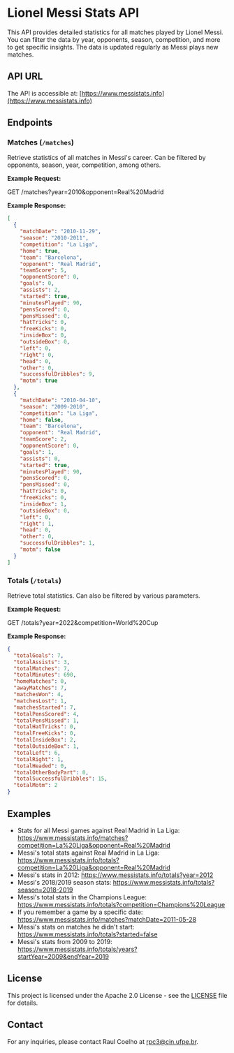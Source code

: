 # Lionel Messi Stats API

This API provides detailed statistics for all matches played by Lionel Messi. You can filter the data by year, opponents, season, competition, and more to get specific insights. The data is updated regularly as Messi plays new matches.

## API URL

The API is accessible at: [https://www.messistats.info](https://www.messistats.info)

## Endpoints

### Matches (`/matches`)

Retrieve statistics of all matches in Messi's career. Can be filtered by opponents, season, year, competition, among others.

**Example Request:**

GET /matches?year=2010&opponent=Real%20Madrid

**Example Response:**

```json
[
  {
    "matchDate": "2010-11-29",
    "season": "2010-2011",
    "competition": "La Liga",
    "home": true,
    "team": "Barcelona",
    "opponent": "Real Madrid",
    "teamScore": 5,
    "opponentScore": 0,
    "goals": 0,
    "assists": 2,
    "started": true,
    "minutesPlayed": 90,
    "pensScored": 0,
    "pensMissed": 0,
    "hatTricks": 0,
    "freeKicks": 0,
    "insideBox": 0,
    "outsideBox": 0,
    "left": 0,
    "right": 0,
    "head": 0,
    "other": 0,
    "successfulDribbles": 9,
    "motm": true
  },
  {
    "matchDate": "2010-04-10",
    "season": "2009-2010",
    "competition": "La Liga",
    "home": false,
    "team": "Barcelona",
    "opponent": "Real Madrid",
    "teamScore": 2,
    "opponentScore": 0,
    "goals": 1,
    "assists": 0,
    "started": true,
    "minutesPlayed": 90,
    "pensScored": 0,
    "pensMissed": 0,
    "hatTricks": 0,
    "freeKicks": 0,
    "insideBox": 1,
    "outsideBox": 0,
    "left": 0,
    "right": 1,
    "head": 0,
    "other": 0,
    "successfulDribbles": 1,
    "motm": false
  }
]
```

### Totals (`/totals`)

Retrieve total statistics. Can also be filtered by various parameters.

**Example Request:**

GET /totals?year=2022&competition=World%20Cup

**Example Response:**

```json
{
  "totalGoals": 7,
  "totalAssists": 3,
  "totalMatches": 7,
  "totalMinutes": 690,
  "homeMatches": 0,
  "awayMatches": 7,
  "matchesWon": 4,
  "matchesLost": 1,
  "matchesStarted": 7,
  "totalPensScored": 4,
  "totalPensMissed": 1,
  "totalHatTricks": 0,
  "totalFreeKicks": 0,
  "totalInsideBox": 2,
  "totalOutsideBox": 1,
  "totalLeft": 6,
  "totalRight": 1,
  "totalHeaded": 0,
  "totalOtherBodyPart": 0,
  "totalSuccessfulDribbles": 15,
  "totalMotm": 2
}
```

## Examples

- Stats for all Messi games against Real Madrid in La Liga: https://www.messistats.info/matches?competition=La%20Liga&opponent=Real%20Madrid
- Messi's total stats against Real Madrid in La Liga: https://www.messistats.info/totals?competition=La%20Liga&opponent=Real%20Madrid
- Messi's stats in 2012: https://www.messistats.info/totals?year=2012
- Messi's 2018/2019 season stats: https://www.messistats.info/totals?season=2018-2019
- Messi's total stats in the Champions League: https://www.messistats.info/totals?competition=Champions%20League
- If you remember a game by a specific date: https://www.messistats.info/matches?matchDate=2011-05-28
- Messi's stats on matches he didn't start: https://www.messistats.info/totals?started=false
- Messi's stats from 2009 to 2019: https://www.messistats.info/totals/years?startYear=2009&endYear=2019

## License

This project is licensed under the Apache 2.0 License - see the [LICENSE](./LICENSE) file for details.

## Contact

For any inquiries, please contact Raul Coelho at rpc3@cin.ufpe.br.
